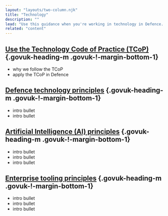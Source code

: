 ```yaml
---
layout: "layouts/two-column.njk"
title: "Technology"
description: ""
lead: "Use this guidance when you're working in technology in Defence. You can find general guidance on GOV.UK."
related: "content"
---
```


## [Use the Technology Code of Practice (TCoP)](/technology/technology-code-of-practice/) {.govuk-heading-m .govuk-!-margin-bottom-1}

- why we follow the TCoP 
- apply the TCoP in Defence


## [Defence technology principles](/technology/defence-technology-principles/) {.govuk-heading-m .govuk-!-margin-bottom-1}

- intro bullet
- intro bullet

## [Artificial Intelligence (AI) principles](/technology/principles-for-artificial-intelligence) {.govuk-heading-m .govuk-!-margin-bottom-1}

- intro bullet
- intro bullet
- intro bullet

## [Enterprise tooling principles](/technology/enterprise-tooling-principles/) {.govuk-heading-m .govuk-!-margin-bottom-1}

- intro bullet
- intro bullet 
- intro bullet

